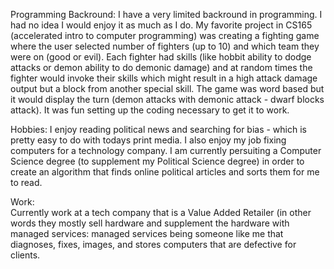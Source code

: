 Programming Backround:
    I have a very limited backround in programming.  I had no idea I would enjoy it as much as I do.  My favorite project in CS165 (accelerated intro to computer programming) was creating a fighting game where the user selected number of fighters (up to 10) and which team they were on (good or evil).  Each fighter had skills (like hobbit ability to dodge attacks or demon ability to do demonic damage) and at random times the fighter would invoke their skills which might result in a high attack damage output but a block from another special skill.  The game was word based but it would display the turn (demon attacks with demonic attack - dwarf blocks attack).  It was fun setting up the coding necessary to get it to work.

Hobbies:
    I enjoy reading political news and searching for bias - which is pretty easy to do with todays print media.  I also enjoy my job fixing computers for a technology company.  I am currently persuiting a Computer Science degree (to supplement my Political Science degree) in order to create an algorithm that finds online political articles and sorts them for me to read.
    
    
Work:  
    Currently work at a tech company that is a Value Added Retailer (in other words they mostly sell hardware and supplement the hardware with managed services: managed services being someone like me that diagnoses, fixes, images, and stores computers that are defective for clients. 
